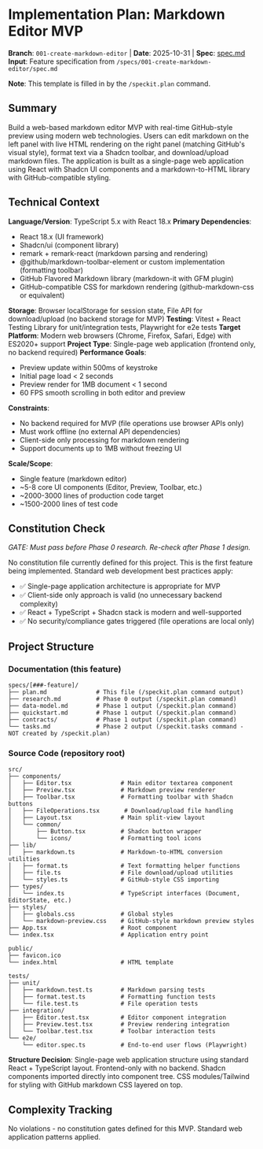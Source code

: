 # Implementation Plan: Markdown Editor MVP

**Branch**: `001-create-markdown-editor` | **Date**: 2025-10-31 | **Spec**: [spec.md](spec.md)
**Input**: Feature specification from `/specs/001-create-markdown-editor/spec.md`

**Note**: This template is filled in by the `/speckit.plan` command.

## Summary

Build a web-based markdown editor MVP with real-time GitHub-style preview using modern web technologies. Users can edit markdown on the left panel with live HTML rendering on the right panel (matching GitHub's visual style), format text via a Shadcn toolbar, and download/upload markdown files. The application is built as a single-page web application using React with Shadcn UI components and a markdown-to-HTML library with GitHub-compatible styling.

## Technical Context

**Language/Version**: TypeScript 5.x with React 18.x
**Primary Dependencies**:
- React 18.x (UI framework)
- Shadcn/ui (component library)
- remark + remark-react (markdown parsing and rendering)
- @github/markdown-toolbar-element or custom implementation (formatting toolbar)
- GitHub Flavored Markdown library (markdown-it with GFM plugin)
- GitHub-compatible CSS for markdown rendering (github-markdown-css or equivalent)

**Storage**: Browser localStorage for session state, File API for download/upload (no backend storage for MVP)
**Testing**: Vitest + React Testing Library for unit/integration tests, Playwright for e2e tests
**Target Platform**: Modern web browsers (Chrome, Firefox, Safari, Edge) with ES2020+ support
**Project Type**: Single-page web application (frontend only, no backend required)
**Performance Goals**:
- Preview update within 500ms of keystroke
- Initial page load < 2 seconds
- Preview render for 1MB document < 1 second
- 60 FPS smooth scrolling in both editor and preview

**Constraints**:
- No backend required for MVP (file operations use browser APIs only)
- Must work offline (no external API dependencies)
- Client-side only processing for markdown rendering
- Support documents up to 1MB without freezing UI

**Scale/Scope**:
- Single feature (markdown editor)
- ~5-8 core UI components (Editor, Preview, Toolbar, etc.)
- ~2000-3000 lines of production code target
- ~1500-2000 lines of test code

## Constitution Check

*GATE: Must pass before Phase 0 research. Re-check after Phase 1 design.*

No constitution file currently defined for this project. This is the first feature being implemented. Standard web development best practices apply:
- ✅ Single-page application architecture is appropriate for MVP
- ✅ Client-side only approach is valid (no unnecessary backend complexity)
- ✅ React + TypeScript + Shadcn stack is modern and well-supported
- ✅ No security/compliance gates triggered (file operations are local only)

## Project Structure

### Documentation (this feature)

```text
specs/[###-feature]/
├── plan.md              # This file (/speckit.plan command output)
├── research.md          # Phase 0 output (/speckit.plan command)
├── data-model.md        # Phase 1 output (/speckit.plan command)
├── quickstart.md        # Phase 1 output (/speckit.plan command)
├── contracts/           # Phase 1 output (/speckit.plan command)
└── tasks.md             # Phase 2 output (/speckit.tasks command - NOT created by /speckit.plan)
```

### Source Code (repository root)

```text
src/
├── components/
│   ├── Editor.tsx              # Main editor textarea component
│   ├── Preview.tsx             # Markdown preview renderer
│   ├── Toolbar.tsx             # Formatting toolbar with Shadcn buttons
│   ├── FileOperations.tsx       # Download/upload file handling
│   ├── Layout.tsx              # Main split-view layout
│   └── common/
│       ├── Button.tsx          # Shadcn button wrapper
│       └── icons/              # Formatting tool icons
├── lib/
│   ├── markdown.ts             # Markdown-to-HTML conversion utilities
│   ├── format.ts               # Text formatting helper functions
│   ├── file.ts                 # File download/upload utilities
│   └── styles.ts               # GitHub-style CSS importing
├── types/
│   └── index.ts                # TypeScript interfaces (Document, EditorState, etc.)
├── styles/
│   ├── globals.css             # Global styles
│   └── markdown-preview.css    # GitHub-style markdown preview styles
├── App.tsx                     # Root component
└── index.tsx                   # Application entry point

public/
├── favicon.ico
└── index.html                  # HTML template

tests/
├── unit/
│   ├── markdown.test.ts        # Markdown parsing tests
│   ├── format.test.ts          # Formatting function tests
│   └── file.test.ts            # File operation tests
├── integration/
│   ├── Editor.test.tsx         # Editor component integration
│   ├── Preview.test.tsx        # Preview rendering integration
│   └── Toolbar.test.tsx        # Toolbar interaction tests
└── e2e/
    └── editor.spec.ts          # End-to-end user flows (Playwright)
```

**Structure Decision**: Single-page web application structure using standard React + TypeScript layout. Frontend-only with no backend. Shadcn components imported directly into component tree. CSS modules/Tailwind for styling with GitHub markdown CSS layered on top.

## Complexity Tracking

No violations - no constitution gates defined for this MVP. Standard web application patterns applied.
